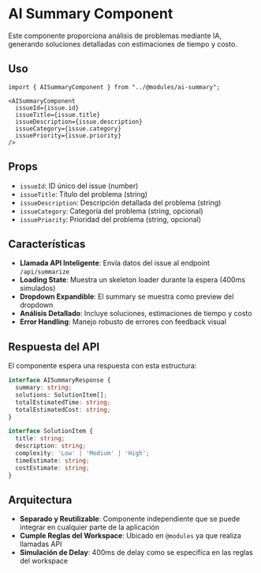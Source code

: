 # AI Summary Component

Este componente proporciona análisis de problemas mediante IA, generando soluciones detalladas con estimaciones de tiempo y costo.

## Uso

```tsx
import { AISummaryComponent } from "../@modules/ai-summary";

<AISummaryComponent
  issueId={issue.id}
  issueTitle={issue.title}
  issueDescription={issue.description}
  issueCategory={issue.category}
  issuePriority={issue.priority}
/>
```

## Props

- `issueId`: ID único del issue (number)
- `issueTitle`: Título del problema (string)
- `issueDescription`: Descripción detallada del problema (string)
- `issueCategory`: Categoría del problema (string, opcional)
- `issuePriority`: Prioridad del problema (string, opcional)

## Características

- **Llamada API Inteligente**: Envía datos del issue al endpoint `/api/summarize`
- **Loading State**: Muestra un skeleton loader durante la espera (400ms simulados)
- **Dropdown Expandible**: El summary se muestra como preview del dropdown
- **Análisis Detallado**: Incluye soluciones, estimaciones de tiempo y costo
- **Error Handling**: Manejo robusto de errores con feedback visual

## Respuesta del API

El componente espera una respuesta con esta estructura:

```typescript
interface AISummaryResponse {
  summary: string;
  solutions: SolutionItem[];
  totalEstimatedTime: string;
  totalEstimatedCost: string;
}

interface SolutionItem {
  title: string;
  description: string;
  complexity: 'Low' | 'Medium' | 'High';
  timeEstimate: string;
  costEstimate: string;
}
```

## Arquitectura

- **Separado y Reutilizable**: Componente independiente que se puede integrar en cualquier parte de la aplicación
- **Cumple Reglas del Workspace**: Ubicado en `@modules` ya que realiza llamadas API
- **Simulación de Delay**: 400ms de delay como se especifica en las reglas del workspace 